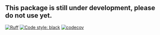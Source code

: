 ## This package is still under development, please do not use yet.


[![Ruff](https://img.shields.io/endpoint?url=https://raw.githubusercontent.com/astral-sh/ruff/main/assets/badge/v2.json)](https://github.com/astral-sh/ruff)
[![Code style: black](https://img.shields.io/badge/code%20style-black-000000.svg)](https://github.com/psf/black)
[![codecov](https://codecov.io/gh/Charlie-XIAO/ml3m/branch/master/graph/badge.svg?token=T1W31TTZ9G)](https://codecov.io/gh/Charlie-XIAO/ml3m)